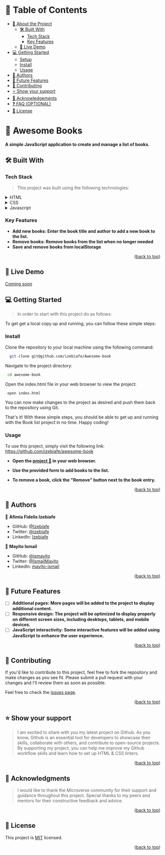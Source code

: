 <a name="readme-top"></a>

# 📗 Table of Contents

- [📖 About the Project](#about-project)
  - [🛠 Built With](#built-with)
    - [Tech Stack](#tech-stack)
    - [Key Features](#key-features)
  - [🚀 Live Demo](#live-demo)
- [💻 Getting Started](#getting-started)
  - [Setup](#setup)
  - [Install](#install)
  - [Usage](#usage)
- [👥 Authors](#authors)
- [🔭 Future Features](#future-features)
- [🤝 Contributing](#contributing)
- [⭐️ Show your support](#support)
- [🙏 Acknowledgements](#acknowledgements)
- [❓ FAQ (OPTIONAL)](#faq)
- [📝 License](#license)

<!-- PROJECT DESCRIPTION -->

# 📖 Awesome Books<a name="about-project"></a>

**A simple JavaScript application to create and manage a list of books.**

## 🛠 Built With <a name="built-with"></a>

### Tech Stack <a name="tech-stack"></a>

> This project was built using the following technologies:

<details>
  <summary>HTML</summary>
  <ul>
    <li><a href="https://www.w3schools.com/html/" target="_blank">HTML</a></li>
  </ul>
</details>

<details>
  <summary>CSS</summary>
  <ul>
    <li><a href="https://www.w3schools.com/css/" target="_blank">CSSs</a></li>
  </ul>
</details>

<details>
  <summary>Javascript</summary>
  <ul>
    <li><a href="https://www.w3schools.com/javascript/" target="_blank">Javascript</a></li>
  </ul>
</details>

<!-- Features -->

### Key Features <a name="key-features"></a>

- **Add new books: Enter the book title and author to add a new book to the list.**
- **Remove books: Remove books from the list when no longer needed**
- **Save and remove books from localStorage**

<p align="right">(<a href="#readme-top">back to top</a>)</p>

<!-- Live Demo -->

## 🚀 Live Demo <a name="live-demo"></a>
<a href="https://izebiafe.github.io/awesome-book"> Coming soon</a>

<!-- GETTING STARTED -->

## 💻 Getting Started <a name="getting-started"></a>

> In order to start with this project do as follows:

To get get a local copy up and running, you can follow these simple steps:


### Install
Clone the repository to your local machine using the following command:

```sh
  git clone git@github.com/izebiafe/Awesome-book
```
Navigate to the project directory:

```sh
 cd awesome-book
```

Open the index.html file in your web browser to view the project:
```sh
 open index.html
```

You can now make changes to the project as desired and push them back to the repository using Git.

That's it! With these simple steps, you should be able to get up and running with the Book list project in no time. Happy coding!



### Usage

To use this project, simply visit the following link: https://github.com/izebiafe/awesome-book

- **Open the <a href="https://izebiafe.github.io/awesome-book">project 🚀</a> in your web browser.**

- **Use the provided form to add books to the list.**

- **To remove a book, click the "Remove" button next to the book entry.**


<!-- ### Run tests

To run tests, run the following command: -->

<!--
Example command:

```sh
  bin/rails test test/models/article_test.rb
```
--->


<p align="right">(<a href="#readme-top">back to top</a>)</p>

<!-- AUTHORS -->

## 👥 Authors <a name="authors"></a>

<!-- > Mention all of the collaborators of this project. -->

👤 **Afimia Fidelis Izebiafe**

- GitHub: [@Izebiafe](https://github.com/Izebiafe)
- Twitter: [@izebiafe](https://twitter.com/Afimia_fidelis)
- LinkedIn: [Izebiafe](https://linkedin.com/in/afimia-fidelis-4862397a/)

👤 **Mayito Ismail**

- GitHub: [@ismayito](https://github.com/ismayito)
- Twitter: [@IsmailMayito](https://twitter.com/IsmailMayito)
- LinkedIn: [mayito-ismail](https://www.linkedin.com/in/mayito-ismail-2b0067178/)

<p align="right">(<a href="#readme-top">back to top</a>)</p>

<!-- FUTURE FEATURES -->

## 🔭 Future Features <a name="future-features"></a>

<!-- > Describe 1 - 3 features you will add to the project. -->

- [ ] **Additional pages: More pages will be added to the project to display additional content.**
- [ ] **Responsive design: The project will be optimized to display properly on different screen sizes, including desktops, tablets, and mobile devices.**
- [ ] **JavaScript interactivity: Some interactive features will be added using JavaScript to enhance the user experience.**

<p align="right">(<a href="#readme-top">back to top</a>)</p>

<!-- CONTRIBUTING -->

## 🤝 Contributing <a name="contributing"></a>

If you'd like to contribute to this project, feel free to fork the repository and make changes as you see fit. Please submit a pull request with your changes and I'll review them as soon as possible.

Feel free to check the [issues page](../../issues/).

<p align="right">(<a href="#readme-top">back to top</a>)</p>

<!-- SUPPORT -->

## ⭐️ Show your support <a name="support"></a>

> I am excited to share with you my latest project on Github. As you know, Github is an essential tool for developers to showcase their skills, collaborate with others, and contribute to open-source projects. By supporting my project, you can help me improve my Github workflow skills and learn how to set up HTML & CSS linters.

<p align="right">(<a href="#readme-top">back to top</a>)</p>

<!-- ACKNOWLEDGEMENTS -->

## 🙏 Acknowledgments <a name="acknowledgements"></a>

> I would like to thank the Microverse community for their support and guidance throughout this project. Special thanks to my peers and mentors for their constructive feedback and advice.

<p align="right">(<a href="#readme-top">back to top</a>)</p>

<!-- FAQ (optional) -->
  
## 📝 License <a name="license"></a>

This project is [MIT](./LICENSE) licensed.

<p align="right">(<a href="#readme-top">back to top</a>)</p>